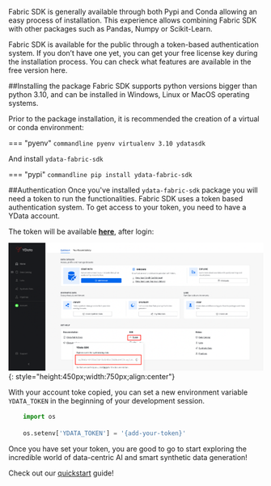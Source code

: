 
Fabric SDK is generally available through both Pypi and Conda allowing an easy process of installation. This experience allows combining Fabric SDK with other packages such as Pandas, Numpy or Scikit-Learn.

Fabric SDK is available for the public through a token-based authentication system. If you don’t have one yet, you can get your free license key during the installation process. You can check what features are available in the free version here.

##Installing the package
Fabric SDK supports python versions bigger than python 3.10, and can be installed in Windows, Linux or MacOS operating systems.

Prior to the package installation, it is recommended the creation of a virtual or conda environment:

=== "pyenv"
    ``` commandline
    pyenv virtualenv 3.10 ydatasdk
    ```

And install `ydata-fabric-sdk`

=== "pypi"
    ``` commandline
    pip install ydata-fabric-sdk
    ```

##Authentication
Once you've installed `ydata-fabric-sdk` package you will need a token to run the functionalities.
Fabric SDK uses a token based authentication system. To get access to your token, you need to have a YData account.

The token will be available [**here**](https://fabric.ydata.ai), after login:

![SDK Token](../assets/sdk/fabric_sdk_token.png){: style="height:450px;width:750px;align:center"}

With your account toke copied, you can set a new environment variable `YDATA_TOKEN` in the beginning of your development session.

``` python
    import os

    os.setenv['YDATA_TOKEN'] = '{add-your-token}'
```

Once you have set your token, you are good to go to start exploring the incredible world of data-centric AI and smart synthetic data generation!

Check out our [quickstart](quickstart.md) guide!
